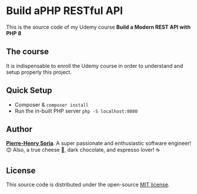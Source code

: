 # Build aPHP RESTful API 

This is the source code of my Udemy course **Build a Modern REST API with PHP 8**


## The course

It is indispensable to enroll the Udemy course in order to understand and setup properly this project.


## Quick Setup

* Composer & `composer install`
* Run the in-built PHP server `php -S localhost:8080`


## Author

**[Pierre-Henry Soria](https://ph7.me)**. A super passionate and enthusiastic software engineer! 😊 Also, a true cheese 🧀, dark chocolate, and espresso lover! ☕️


## License

This source code is distributed under the open-source [MIT license](https://opensource.org/licenses/MIT).